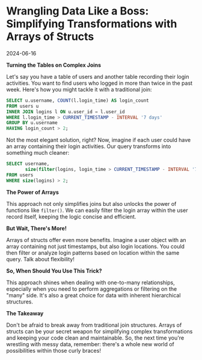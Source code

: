 # Wrangling Data Like a Boss: Simplifying Transformations with Arrays of Structs

2024-06-16

**Turning the Tables on Complex Joins**

Let's say you have a table of users and another table recording their login activities. You want to find users who logged in more than twice in the past week. Here's how you might tackle it with a traditional join:

```sql
SELECT u.username, COUNT(l.login_time) AS login_count
FROM users u
INNER JOIN logins l ON u.user_id = l.user_id
WHERE l.login_time > CURRENT_TIMESTAMP - INTERVAL '7 days'
GROUP BY u.username
HAVING login_count > 2;
```

Not the most elegant solution, right? Now, imagine if each user could have an array containing their login activities. Our query transforms into something much cleaner:

```sql
SELECT username, 
       size(filter(logins, login_time > CURRENT_TIMESTAMP - INTERVAL '7 days')) AS recent_logins
FROM users 
WHERE size(logins) > 2;
```

**The Power of Arrays**

This approach not only simplifies joins but also unlocks the power of functions like `filter()`. We can easily filter the login array within the user record itself, keeping the logic concise and efficient.

**But Wait, There's More!**

Arrays of structs offer even more benefits. Imagine a user object with an array containing not just timestamps, but also login locations. You could then filter or analyze login patterns based on location within the same query. Talk about flexibility!

**So, When Should You Use This Trick?**

This approach shines when dealing with one-to-many relationships, especially when you need to perform aggregations or filtering on the "many" side. It's also a great choice for data with inherent hierarchical structures.

**The Takeaway**

Don't be afraid to break away from traditional join structures. Arrays of structs can be your secret weapon for simplifying complex transformations and keeping your code clean and maintainable. So, the next time you're wrestling with messy data, remember: there's a whole new world of possibilities within those curly braces!
